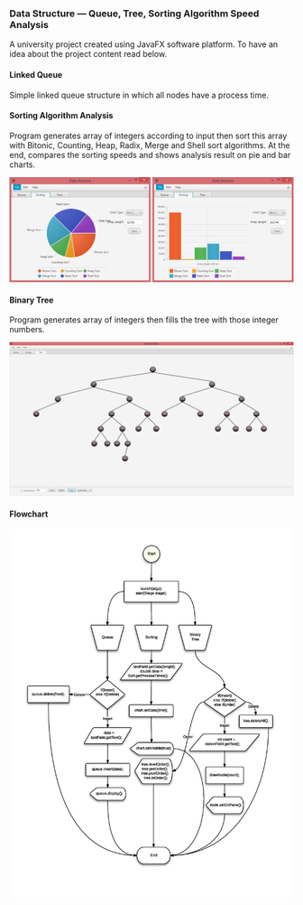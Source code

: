 ### Data Structure — Queue, Tree, Sorting Algorithm Speed Analysis
A university project created using JavaFX software platform. To have an idea about the project content read below.

#### Linked Queue
Simple linked queue structure in which all nodes have a process time.

#### Sorting Algorithm Analysis
Program generates array of integers according to input then sort this array with Bitonic, Counting, Heap, Radix, Merge and Shell sort algorithms. At the end, compares the sorting speeds and shows analysis result on pie and bar charts.

![charts](src/images/docs/charts.png)

#### Binary Tree
Program generates array of integers then fills the tree with those integer numbers.

![unbalanced-tree](src/images/docs/unbalanced_tree.png)

#### Flowchart

![flowchart](src/images/docs/flowchart.jpg)
